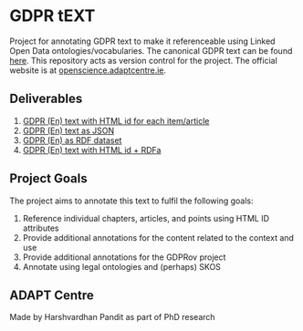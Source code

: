 # GDPR tEXT
Project for annotating GDPR text to make it referenceable using Linked Open
Data ontologies/vocabularies. 
The canonical GDPR text can be found [here](http://eur-lex.europa.eu/legal-content/EN/TXT/HTML/?uri=CELEX:32016R0679&qid=1499685310592&from=en).
This repository acts as version control for the project. The official
website is at [openscience.adaptcentre.ie](https://openscience.adaptcentre.ie/).

## Deliverables

1. [GDPR (En) text with HTML id for each item/article](https://openscience.adaptcentre.ie/resources/GDPRtEXT/gdpr.html)
2. [GDPR (En) text as JSON](https://openscience.adaptcentre.ie/resources/GDPRtEXT/gdpr.json)
3. [GDPR (En) as RDF dataset](https://openscience.adaptcentre.ie/resources/GDPRtEXT/gdpr.owl)
4. [GDPR (En) text with HTML id + RDFa](https://openscience.adaptcentre.ie/resources/GDPRtEXT/gdpr_rdfa.html)

## Project Goals
The project aims to annotate this text to fulfil the following goals:

1. Reference individual chapters, articles, and points using HTML ID attributes
2. Provide additional annotations for the content related to the context and use
3. Provide additional annotations for the GDPRov project
4. Annotate using legal ontologies and (perhaps) SKOS

## ADAPT Centre
Made by Harshvardhan Pandit as part of PhD research
